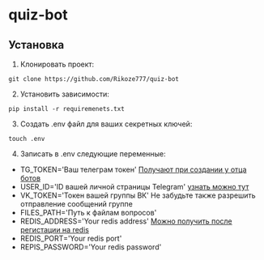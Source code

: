 # quiz-bot


## Установка

1) Клонировать проект:
```
git clone https://github.com/Rikoze777/quiz-bot
```

2) Установить зависимости:
```
pip install -r requiremenets.txt
```

3) Создать .env файл для ваших секретных ключей:
```
touch .env
```

4) Записать в .env следующие переменные:
* TG_TOKEN='Ваш телеграм токен'  [Получают при создании у отца ботов](https://t.me/botfather)
* USER_ID='ID вашей личной страницы Telegram' [узнать можно тут](https://t.me/username_to_id_bot)
* VK_TOKEN='Токен вашей группы ВК' Не забудьте также разрешить отправление сообщений группе
* FILES_PATH='Путь к файлам вопросов'
* REDIS_ADDRESS='Your redis address' [Можно получить после регистации на redis](https://www.redislabs.com/)
* REDIS_PORT='Your redis port'
* REPIS_PASSWORD='Your redis password'